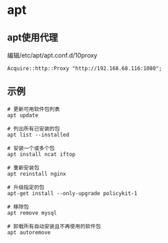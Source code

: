 # apt
## apt使用代理

编辑/etc/apt/apt.conf.d/10proxy
~~~
Acquire::http::Proxy "http://192.168.68.116:1080";
~~~

## 示例

```shell
# 更新可用软件包列表 
apt update

# 列出所有已安装的包
apt list --installed

# 安装一个或多个包
apt install ncat iftop

# 重新安装包
apt reinstall nginx

# 升级指定的包
apt-get install --only-upgrade policykit-1

# 移除包
apt remove mysql

# 卸载所有自动安装且不再使用的软件包
apt autoremove

```
